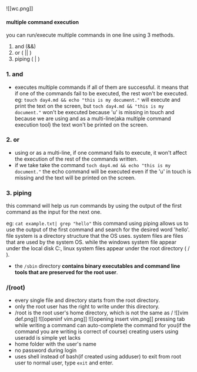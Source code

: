 ![[wc.png]]
#### multiple command execution
you can run/execute multiple commands in one line using 3 methods.
1. and (&&)
2. or ( || )
3. piping ( | )

### 1. and
- executes multiple commands if all of them are successful. it means that if one of the commands fail to be executed, the rest won't be executed.
eg: `touch day4.md && echo "this is my document."` will execute and print the text on the screen, but `toch day4.md && "this is my document."` won't be executed because 'u' is missing in touch and because we are using and as a multi-line(aka multiple command execution tool) the text won't be printed on the screen.
### 2. or
- using or as a multi-line, if one command fails to execute, it won't affect the execution of the rest of the commands written.
- if we take take the command `toch day4.md && echo "this is my document."` the echo command will be executed even if the 'u' in touch is missing and the text will be printed on the screen.
### 3. piping
this command will help us run commands by using the output of the first command as the input for the next one.

eg: `cat example.txt| grep "hello"` this command using piping allows us to use the output of the first command and search for the desired word 'hello'.
file system is a directory structure that the OS uses.
system files are files that are used by the system OS.
while the windows system file appear under the local disk C:, linux system files appear under the root directory ( / ).

- the `/sbin` directory **contains binary executables and command line tools that are preserved for the root user**.
### /(root)
- every single file and directory starts from the root directory.
- only the root user has the right to write under this directory.
- /root is the root user's home directory, which is not the same as /
![[vim def.png]]
![[openinf vim.png]]
![[opening insert vim.png]]
pressing tab while writing a command can auto-complete the command for you(if the command you are writing is correct of course)
creating users using useradd is simple yet lacks
- home folder with the user's name
- no password during login
- uses shell instead of bash(if created using adduser)
to exit from root user to normal user, type `exit` and enter.